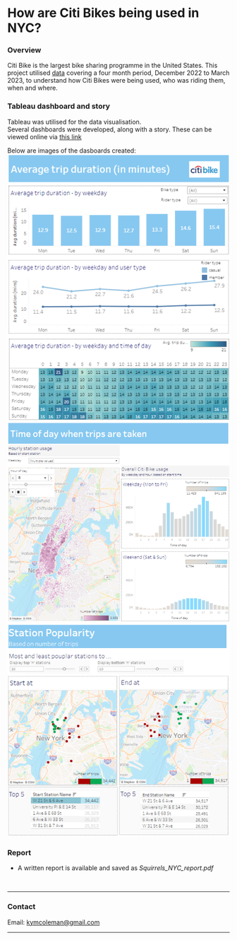 # How are Citi Bikes being used in NYC?

 ### **Overview**
Citi Bike is the largest bike sharing programme in the United States.  This project utilised [data](https://citibikenyc.com/system-data) covering a four month period, December 2022 to March 2023, to understand how Citi Bikes were being used, who was riding them, when and where.

### **Tableau dashboard and story**
Tableau was utilised for the data visualisation.  
Several dashboards were developed, along with a story.
These can be viewed online via [this link](https://public.tableau.com/app/profile/kim.coleman4297/viz/Citi_Bike_Analysis_16847220882990/CitiBikeAnalysisStory)

Below are images of the dasboards created:
![trip_duration](trip_duration.png)
![time_of_day](time_of_day.png)
![station_popularity](station_popularity.png)

### **Report**
 - A written report is available and saved as *Squirrels_NYC_report.pdf*

<br>

---

### **Contact**
Email: kymcoleman@gmail.com

---